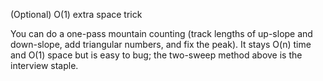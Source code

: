 (Optional) O(1) extra space trick

You can do a one-pass mountain counting (track lengths of up-slope and down-slope, add triangular numbers, and fix the peak). It stays O(n) time and O(1) space but is easy to bug; the two-sweep method above is the interview staple.